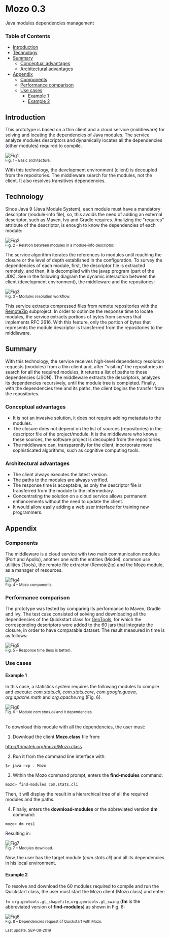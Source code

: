# Mozo 0.3
Java modules dependencies management

### Table of Contents  
- [Introduction](https://github.com/martinaguero/mozo/blob/master/README.md#introduction)  
- [Technology](https://github.com/martinaguero/mozo/blob/master/README.md#technology)
- [Summary](https://github.com/martinaguero/mozo/blob/master/README.md#summary)
  - [Conceptual advantages](https://github.com/martinaguero/mozo/blob/master/README.md#conceptual-advantages)
  - [Architectural advantages](https://github.com/martinaguero/mozo/blob/master/README.md#architectural-advantages)
- [Appendix](https://github.com/martinaguero/mozo/blob/master/README.md#appendix)
  - [Components](https://github.com/martinaguero/mozo/blob/master/README.md#components)
  - [Performance comparison](https://github.com/martinaguero/mozo/blob/master/README.md#performance-comparison)
  - [Use cases](https://github.com/martinaguero/mozo/blob/master/README.md#use-cases)
    - [Example 1](https://github.com/martinaguero/mozo/blob/master/README.md#example-1)
    - [Example 2](https://github.com/martinaguero/mozo/blob/master/README.md#example-2)

## Introduction
This prototype is based on a thin client and a cloud service (middleware) for solving and locating the dependencies of Java modules. The service analyze modules descriptors and dynamically locates all the dependencies (other modules) required to compile.

![Fig1](https://github.com/martinaguero/mozo/blob/master/org.trimatek.mozo.ui/icons/fig1.png)<br />
<sub>Fig. 1 – Basic architecture.</sub>

With this technology, the development environment (client) is decoupled from the repositories. The middleware search for the modules, not the client. It also resolves transitives dependencies.

## Technology
Since Java 9 (Java Module System), each module must have a mandatory descriptor (module-info file), so, this avoids the need of adding an external descriptor, such as Maven, Ivy and Gradle requires. Analizing the "requires" attribute of the descriptor, is enough to know the dependencies of each module:

![Fig2](https://github.com/martinaguero/mozo/blob/master/org.trimatek.mozo.ui/icons/fig2.png)<br />
<sub>Fig. 2 – Relation between modules in a module-info descriptor.</sub>

The service algorithm iterates the references to modules until reaching the closure or the level of depth established
in the configuration. To survey the dependencies of each module, first, the descriptor file is extracted remotely, and then, it is decompiled with the javap program (part of the JDK). See in the following diagram the dynamic interaction between the client (development environment), the middleware and the repositories:

![Fig3](https://github.com/martinaguero/mozo/blob/master/org.trimatek.mozo.ui/icons/fig3.png)<br />
<sub>Fig. 3 – Modules resolution workflow.</sub>

This service extracts compressed files from remote repositories with the [RemoteZip] subproject. In order to optimize the response time to locate modules, the service extracts portions of bytes from servers that implements RFC 2616. With this feature, only the portion of bytes that represents the module descriptor is transferred from the repositories to the middleware.

## Summary
With this technology, the service receives high-level dependency resolution requests (modules) from a thin client and, after "visiting" the repositories in search for all the required modules, it returns a list of paths to those dependencies (JSON). The middleware extracts the descriptors, analyzes its dependencies recursively, until the module tree is completed.
Finally, with the dependencies tree and its paths, the client begins the transfer from the repositories.

### Conceptual advantages
* It is not an invasive solution, it does not require adding metadata to the modules.
* The closure does not depend on the list of sources (repositories) in the descriptor file of the project/module. It is the middleware who knows these sources, the software project is decoupled from the repositories. 
* The middleware can, transparently for the client, incorporate more sophisticated algorithms, such as cognitive computing tools.

### Architectural advantages
* The client always executes the latest version.
* The paths to the modules are always verified.
* The response time is acceptable, as only the descriptor file is transferred from the module to the intermediary.
* Concentrating the solution on a cloud service allows permanent enhancements without the need to update the client.
* It would allow easily adding a web user interface for training new programmers.
    
## Appendix

### Components
The middleware is a cloud service with two main communication modules (Port and Apollo), another one with the entities (Model), common use utilities (Tools), the remote file extractor (RemoteZip) and the Mozo module, as a manager of resources.

![Fig4](https://github.com/martinaguero/mozo/blob/master/org.trimatek.mozo.ui/icons/fig4.png)<br />
<sub>Fig. 4 – Mozo components.</sub>

### Performance comparison
The prototype was tested by comparing its performance to Maven, Gradle and Ivy. The test case consisted of solving and downloading all the dependencies of the Quickstart class for [GeoTools], for which the corresponding descriptors were added to the 60 jars that integrate the closure, in order to have comparable dataset.  The result measured in time is as follows:

![Fig5](https://github.com/martinaguero/mozo/blob/master/org.trimatek.mozo.ui/icons/fig5.png)<br />
<sub>Fig. 5 – Response time (less is better).</sub>
  
### Use cases

#### Example 1
In this case, a statistics system requires the following modules to compile and execute: *com.stats.cli*, *com.stats.core*, *com.google.guava*, *org.apache.math* and *org.apache.rng* (Fig. 6).

![Fig6](https://github.com/martinaguero/mozo/blob/master/org.trimatek.mozo.ui/icons/fig6.png)<br />
<sub>Fig. 6 – Module *com.stats.cli* and it dependencies.</sub>

<br />
To download this module with all the dependencies, the user must:<br />

1. Download the client **Mozo.class** file from:

http://trimatek.org/mozo/Mozo.class

2. Run it from the command line interface with:

`$> java –cp . Mozo`

3. Within the Mozo command prompt, enters the **find-modules** command:

`mozo> find-modules com.stats.cli`

Then, it will display the result in a hierarchical tree of all the required modules and the paths.

4. Finally, enters the **download-modules** or the abbreviated version **dm** command:

`mozo> dm res1`

Resulting in:

![Fig7](https://github.com/martinaguero/mozo/blob/master/org.trimatek.mozo.ui/icons/fig7.png)<br />
<sub>Fig. 7 – Modules download.</sub>

Now, the user has the target module (*com.stats.cli*) and all its dependencies in his local environment.

#### Example 2
To resolve and download the 60 modules required to compile and run the Quickstart class, the user must start the Mozo client (Mozo.class) and enter:

`fm org.geotools.gt_shapefile,org.geotools.gt_swing` (**fm** is the abbreviated version of **find-modules**) as shown in Fig. 8:

![Fig8](https://github.com/martinaguero/mozo/blob/master/org.trimatek.mozo.ui/icons/fig8.png)<br />
<sub>Fig. 8 – Dependencies request of Quickstart with Mozo.</sub><br/>

<sub>Last update: SEP-08-2019</sub>

[RemoteZip]:https://github.com/martinaguero/remotezip
[GeoTools]:http://docs.geotools.org/latest/userguide/build/install/jdk.html


